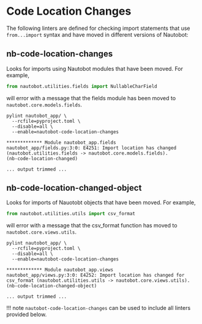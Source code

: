 # Code Location Changes

The following linters are defined for checking import statements that use
`from...import` syntax and have moved in different versions of Nautobot:


## nb-code-location-changes

Looks for imports using Nautobot modules that have been moved. For example,

```python
from nautobot.utilities.fields import NullableCharField
```

will error with a message that the fields module has been moved to
`nautobot.core.models.fields`.

```shell
pylint nautobot_app/ \
  --rcfile=pyproject.toml \
  --disable=all \
  --enable=nautobot-code-location-changes

************* Module nautobot_app.fields
nautobot_app/fields.py:3:0: E4251: Import location has changed
(nautobot.utilities.fields -> nautobot.core.models.fields).
(nb-code-location-changed)

... output trimmed ...
```

## nb-code-location-changed-object

Looks for imports of Nauotobt objects that have been moved. For example,

```python
from nautobot.utilities.utils import csv_format
```

will error with a message that the csv_format function has moved to
`nautobot.core.views.utils`.

```shell
pylint nautobot_app/ \
  --rcfile=pyproject.toml \
  --disable=all \
  --enable=nautobot-code-location-changes

************* Module nautobot_app.views
nautobot_app/views.py:3:0: E4252: Import location has changed for
csv_format (nautobot.utilities.utils -> nautobot.core.views.utils).
(nb-code-location-changed-object)

... output trimmed ...
```

!!! note
    `nautobot-code-location-changes` can be used to include all linters provided
    below.